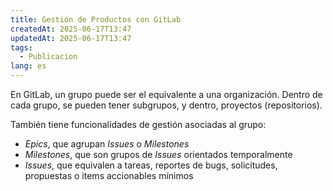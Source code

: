 ```yaml
---
title: Gestión de Productos con GitLab
createdAt: 2025-06-17T13:47
updatedAt: 2025-06-17T13:47
tags:
  - Publicacion
lang: es
---
```


En GitLab, un grupo puede ser el equivalente a una organización. Dentro de cada grupo, se pueden tener subgrupos, y dentro, proyectos (repositorios).

También tiene funcionalidades de gestión asociadas al grupo:

- *Epics*, que agrupan *Issues* o *Milestones*
- *Milestones*, que son grupos de *Issues* orientados temporalmente
- *Issues*, que equivalen a tareas, reportes de bugs, solicitudes, propuestas o items accionables mínimos

